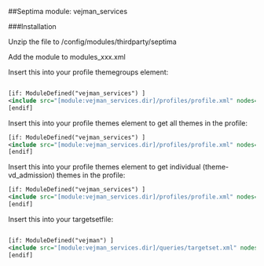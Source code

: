 ##Septima module: vejman_services

###Installation

Unzip the file to /config/modules/thirdparty/septima

Add the module to modules_xxx.xml

<module name="vejman_services" dir="thirdparty/septima/vejman_services" permissionlevel="public"/>

Insert this into your profile themegroups element:

```xml

[if: ModuleDefined("vejman_services") ]
<include src="[module:vejman_services.dir]/profiles/profile.xml" nodes="/profile/themegroups/*" mustexist="false"/>
[endif]

```

Insert this into your profile themes element to get all themes in the profile:

```xml
[if: ModuleDefined("vejman_services") ]
<include src="[module:vejman_services.dir]/profiles/profile.xml" nodes="/profile/themes/*" mustexist="false"/>
[endif]
```

Insert this into your profile themes element to get individual (theme-vd_admission) themes in the profile:

```xml
[if: ModuleDefined("vejman_services") ]
<include src="[module:vejman_services.dir]/profiles/profile.xml" nodes="//profile/themes/theme[@name='theme-vd_admission']" mustexist="false"/>
[endif]
```

Insert this into your targetsetfile:

```xml

[if: ModuleDefined("vejman") ]
<include src="[module:vejman_services.dir]/queries/targetset.xml" nodes="/targetsets/targetset/*" mustexist="true"/>
[endif]

```
